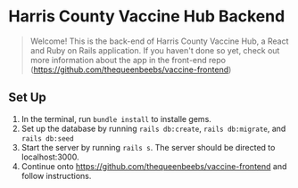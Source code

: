 # Harris County Vaccine Hub Backend
> Welcome! This is the back-end of Harris County Vaccine Hub, a React and Ruby on Rails application. If you haven't done so yet, check out more information about the app in the front-end repo (https://github.com/thequeenbeebs/vaccine-frontend)

## Set Up
1. In the terminal, run `bundle install` to installe gems.
2. Set up the database by running `rails db:create`, `rails db:migrate`, and `rails db:seed`
3. Start the server by running `rails s`. The server should be directed to localhost:3000.
4. Continue onto https://github.com/thequeenbeebs/vaccine-frontend and follow instructions.

